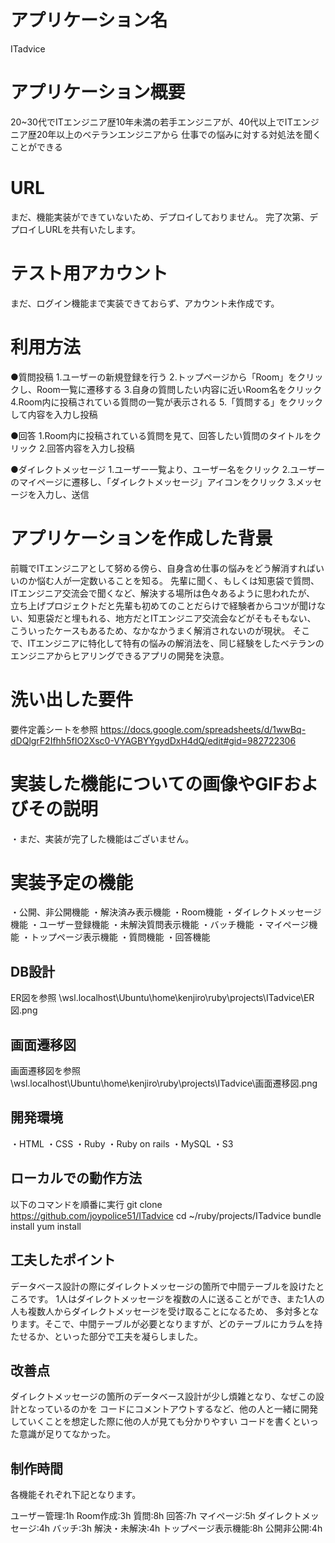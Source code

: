 # アプリケーション名
ITadvice

# アプリケーション概要
20~30代でITエンジニア歴10年未満の若手エンジニアが、40代以上でITエンジニア歴20年以上のベテランエンジニアから
仕事での悩みに対する対処法を聞くことができる

# URL
まだ、機能実装ができていないため、デプロイしておりません。
完了次第、デプロイしURLを共有いたします。

# テスト用アカウント
まだ、ログイン機能まで実装できておらず、アカウント未作成です。

# 利用方法
●質問投稿
1.ユーザーの新規登録を行う
2.トップページから「Room」をクリックし、Room一覧に遷移する
3.自身の質問したい内容に近いRoom名をクリック
4.Room内に投稿されている質問の一覧が表示される
5.「質問する」をクリックして内容を入力し投稿

●回答
1.Room内に投稿されている質問を見て、回答したい質問のタイトルをクリック
2.回答内容を入力し投稿

●ダイレクトメッセージ
1.ユーザー一覧より、ユーザー名をクリック
2.ユーザーのマイページに遷移し、「ダイレクトメッセージ」アイコンをクリック
3.メッセージを入力し、送信

# アプリケーションを作成した背景
前職でITエンジニアとして努める傍ら、自身含め仕事の悩みをどう解消すればいいのか悩む人が一定数いることを知る。
先輩に聞く、もしくは知恵袋で質問、ITエンジニア交流会で聞くなど、解決する場所は色々あるように思われたが、
立ち上げプロジェクトだと先輩も初めてのことだらけで経験者からコツが聞けない、知恵袋だと埋もれる、地方だとITエンジニア交流会などがそもそもない、
こういったケースもあるため、なかなかうまく解消されないのが現状。
そこで、ITエンジニアに特化して特有の悩みの解消法を、同じ経験をしたベテランのエンジニアからヒアリングできるアプリの開発を決意。


# 洗い出した要件
要件定義シートを参照
https://docs.google.com/spreadsheets/d/1wwBq-dDQlgrF2Ifhh5fIO2Xsc0-VYAGBYYgydDxH4dQ/edit#gid=982722306

# 実装した機能についての画像やGIFおよびその説明
・まだ、実装が完了した機能はございません。

# 実装予定の機能
・公開、非公開機能
・解決済み表示機能
・Room機能
・ダイレクトメッセージ機能
・ユーザー登録機能
・未解決質問表示機能
・バッチ機能
・マイページ機能
・トップページ表示機能
・質問機能
・回答機能


## DB設計
ER図を参照
\\wsl.localhost\Ubuntu\home\kenjiro\ruby\projects\ITadvice\ER図.png

## 画面遷移図
画面遷移図を参照
\\wsl.localhost\Ubuntu\home\kenjiro\ruby\projects\ITadvice\画面遷移図.png

## 開発環境
・HTML
・CSS
・Ruby
・Ruby on rails
・MySQL
・S3

## ローカルでの動作方法
以下のコマンドを順番に実行
git clone https://github.com/joypolice51/ITadvice
cd ~/ruby/projects/ITadvice
bundle install
yum install

## 工夫したポイント
データベース設計の際にダイレクトメッセージの箇所で中間テーブルを設けたところです。
1人はダイレクトメッセージを複数の人に送ることができ、また1人の人も複数人からダイレクトメッセージを受け取ることになるため、
多対多となります。そこで、中間テーブルが必要となりますが、どのテーブルにカラムを持たせるか、といった部分で工夫を凝らしました。

## 改善点
ダイレクトメッセージの箇所のデータベース設計が少し煩雑となり、なぜこの設計となっているのかを
コードにコメントアウトするなど、他の人と一緒に開発していくことを想定した際に他の人が見ても分かりやすい
コードを書くといった意識が足りてなかった。

## 制作時間
各機能それぞれ下記となります。

ユーザー管理:1h
Room作成:3h
質問:8h
回答:7h
マイページ:5h
ダイレクトメッセージ:4h
バッチ:3h
解決・未解決:4h
トップページ表示機能:8h
公開非公開:4h



